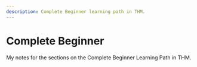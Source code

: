 ```yaml
---
description: Complete Beginner learning path in THM.
---
```


# Complete Beginner

My notes for the sections on the Complete Beginner Learning Path in THM.
